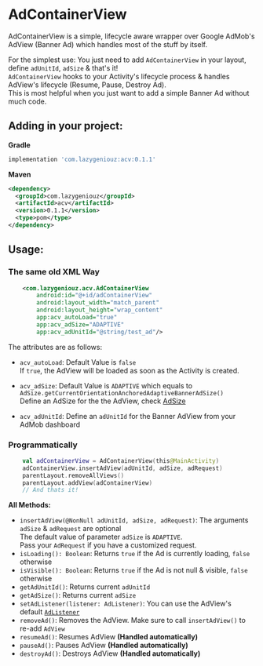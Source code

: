 # AdContainerView

AdContainerView is a simple, lifecycle aware wrapper over Google AdMob's AdView (Banner Ad) which handles most of the stuff by itself.

For the simplest use: 
You just need to add `AdContainerView` in your layout, define `adUnitId`, `adSize` & that's it!\
`AdContainerView` hooks to your Activity's lifecycle process & handles AdView's lifecycle (Resume, Pause, Destroy Ad).\
This is most helpful when you just want to add a simple Banner Ad without much code.

## Adding in your project:
**Gradle**
```gradle
implementation 'com.lazygeniouz:acv:0.1.1'
```
**Maven**
```xml
<dependency>
  <groupId>com.lazygeniouz</groupId>
  <artifactId>acv</artifactId>
  <version>0.1.1</version>
  <type>pom</type>
</dependency>
```


## Usage:
### The same old XML Way
```xml
    <com.lazygeniouz.acv.AdContainerView
        android:id="@+id/adContainerView"
        android:layout_width="match_parent"
        android:layout_height="wrap_content"
        app:acv_autoLoad="true"
        app:acv_adSize="ADAPTIVE"
        app:acv_adUnitId="@string/test_ad"/>
```
The attributes are as follows:
  - `acv_autoLoad`:
    Default Value is `false`\
    If `true`, the AdView will be loaded as soon as the Activity is created.

  - `acv_adSize`:
    Default Value is `ADAPTIVE` which equals to `AdSize.getCurrentOrientationAnchoredAdaptiveBannerAdSize()`\
    Define an AdSize for the the AdView, check [AdSize](https://developers.google.com/android/reference/com/google/android/gms/ads/AdSize#field-summary)

  - `acv_adUnitId`:
    Define an `adUnitId` for the Banner AdView from your AdMob dashboard

### Programmatically
```kotlin
    val adContainerView = AdContainerView(this@MainActivity)
    adContainerView.insertAdView(adUnitId, adSize, adRequest)
    parentLayout.removeAllViews()
    parentLayout.addView(adContainerView)
    // And thats it!
```
**All Methods:**
 - `insertAdView(@NonNull adUnitId, adSize, adRequest)`:
    The arguments `adSize` & `adRequest` are optional\
    The default value of parameter `adSize` is `ADAPTIVE`.\
    Pass your `AdRequest` if you have a customized request.
 - `isLoading(): Boolean`: Returns `true` if the Ad is currently loading, `false` otherwise
 - `isVisible(): Boolean`: Returns `true` if the Ad is not null & visible, `false` otherwise
 - `getAdUnitId()`: Returns current `adUnitId`
 - `getAdSize()`: Returns current `adSize`
 - `setAdListener(listener: AdListener)`: You can use the AdView's default [`AdListener`](https://developers.google.com/android/reference/com/google/android/gms/ads/AdListener)
 - `removeAd()`: Removes the AdView. Make sure to call `insertAdView()` to re-add `AdView`
 - `resumeAd()`: Resumes AdView **(Handled automatically)**
 - `pauseAd()`: Pauses AdView **(Handled automatically)**
 - `destroyAd()`: Destroys AdView **(Handled automatically)**
